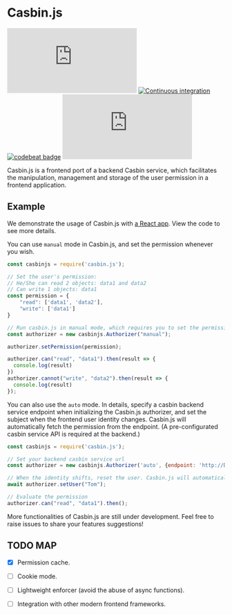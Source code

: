 # Casbin.js

[![NPM version](https://img.shields.io/npm/v/casbin.js)](https://www.npmjs.com/package/casbin.js)
[![Continuous integration](https://github.com/casbin/casbin.js/actions/workflows/ci.yml/badge.svg?branch=master)](https://github.com/casbin/casbin.js/actions/workflows/ci.yml)
[![codebeat badge](https://codebeat.co/badges/74b3febb-292f-4633-81df-3a76ea445cd8)](https://codebeat.co/projects/github-com-casbin-casbin-js-master)
![Code size](https://img.shields.io/github/languages/code-size/casbin/casbin.js)

Casbin.js is a frontend port of a backend Casbin service, which facilitates the manipulation, management and storage of the user permission in a frontend application.

## Example

We demonstrate the usage of Casbin.js with [a React app](https://github.com/casbin-js/examples/tree/master/react). View the code to see more details.


You can use `manual` mode in Casbin.js, and set the permission whenever you wish.
```javascript
const casbinjs = require('casbin.js');

// Set the user's permission:
// He/She can read 2 objects: data1 and data2
// Can write 1 objects: data1
const permission = {
    "read": ['data1', 'data2'],
    "write": ['data1']
}

// Run casbin.js in manual mode, which requires you to set the permission manually.
const authorizer = new casbinjs.Authorizer("manual");

authorizer.setPermission(permission);

authorizer.can("read", "data1").then(result => {
  console.log(result)
})
authorizer.cannot("write", "data2").then(result => {
  console.log(result)
});
```

You can also use the `auto` mode. In details, specify a casbin backend service endpoint when initializing the Casbin.js authorizer, and set the subject when the frontend user identity changes. Casbin.js will automatically fetch the permission from the endpoint. (A pre-configurated casbin service API is required at the backend.)
```javascript
const casbinjs = require('casbin.js');

// Set your backend casbin service url
const authorizer = new casbinjs.Authorizer('auto', {endpoint: 'http://Domain_name/casbin/api'});

// When the identity shifts, reset the user. Casbin.js will automatically fetch the permission from the endpoint.
await authorizer.setUser("Tom");

// Evaluate the permission
authorizer.can("read", "data1").then();
```

More functionalities of Casbin.js are still under development. Feel free to raise issues to share your features suggestions!

## TODO MAP
- [x] Permission cache.
- [ ] Cookie mode.
- [ ] Lightweight enforcer (avoid the abuse of async functions).
- [ ] Integration with other modern frontend frameworks.



